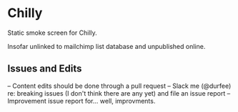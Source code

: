 # Chilly
Static smoke screen for Chilly.

Insofar unlinked to mailchimp list database and unpublished online.

## Issues and Edits
– Content edits should be done through a pull request
– Slack me (@durfee) re: breaking issues (I don't think there are any yet) and file an issue report
– Improvement issue report for... well, improvments.
